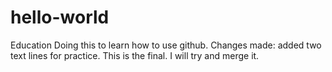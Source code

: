 # hello-world
Education
Doing this to learn how to use github.
Changes made: added two text lines for practice.
 This is the final.
 I will try and merge it.

